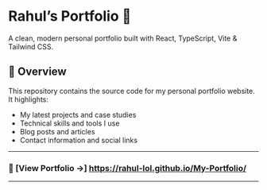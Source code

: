 # Rahul’s Portfolio 🎯

A clean, modern personal portfolio built with React, TypeScript, Vite & Tailwind CSS.


## 🔎 Overview

This repository contains the source code for my personal portfolio website. It highlights:

- My latest projects and case studies  
- Technical skills and tools I use  
- Blog posts and articles  
- Contact information and social links  

---

### 🔗 [View Portfolio →] https://rahul-lol.github.io/My-Portfolio/

---
